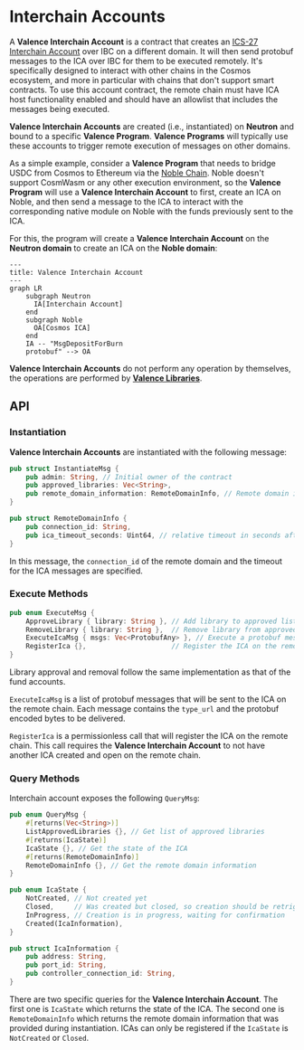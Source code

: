# Interchain Accounts

A **Valence Interchain Account** is a contract that creates an [ICS-27 Interchain Account](https://ibc.cosmos.network/v8/apps/interchain-accounts/overview/) over IBC on a different domain. It will then send protobuf messages to the ICA over IBC for them to be executed remotely. It's specifically designed to interact with other chains in the Cosmos ecosystem, and more in particular with chains that don't support smart contracts.
To use this account contract, the remote chain must have ICA host functionality enabled and should have an allowlist that includes the messages being executed.

**Valence Interchain Accounts** are created (i.e., instantiated) on **Neutron** and bound to a specific **Valence Program**. **Valence Programs** will typically use these accounts to trigger remote execution of messages on other domains.

As a simple example, consider a **Valence Program** that needs to bridge USDC from Cosmos to Ethereum via the [Noble Chain](https://www.noble.xyz/). Noble doesn't support CosmWasm or any other execution environment, so the **Valence Program** will use a **Valence Interchain Account** to first, create an ICA on Noble, and then send a message to the ICA to interact with the corresponding native module on Noble with the funds previously sent to the ICA.

For this, the program will create a **Valence Interchain Account** on the **Neutron domain** to create an ICA on the **Noble domain**:

```mermaid
---
title: Valence Interchain Account
---
graph LR
    subgraph Neutron
      IA[Interchain Account]
    end
    subgraph Noble
      OA[Cosmos ICA]
    end
    IA -- "MsgDepositForBurn
    protobuf" --> OA
```

**Valence Interchain Accounts** do not perform any operation by themselves, the operations are performed by **[Valence Libraries](../components/libraries_and_functions.md)**.

## API

### Instantiation

**Valence Interchain Accounts** are instantiated with the following message:

```rust
pub struct InstantiateMsg {
    pub admin: String, // Initial owner of the contract
    pub approved_libraries: Vec<String>,
    pub remote_domain_information: RemoteDomainInfo, // Remote domain information required to register the ICA and send messages to it
}

pub struct RemoteDomainInfo {
    pub connection_id: String,
    pub ica_timeout_seconds: Uint64, // relative timeout in seconds after which the packet times out
}
```

In this message, the `connection_id` of the remote domain and the timeout for the ICA messages are specified.

### Execute Methods

```rust
pub enum ExecuteMsg {
    ApproveLibrary { library: String }, // Add library to approved list (only admin)
    RemoveLibrary { library: String },  // Remove library from approved list (only admin)
    ExecuteIcaMsg { msgs: Vec<ProtobufAny> }, // Execute a protobuf message on the ICA
    RegisterIca {},                     // Register the ICA on the remote chain
}
```

Library approval and removal follow the same implementation as that of the fund accounts.

`ExecuteIcaMsg` is a list of protobuf messages that will be sent to the ICA on the remote chain. Each message contains
the `type_url` and the protobuf encoded bytes to be delivered.

`RegisterIca` is a permissionless call that will register the ICA on the remote chain. This call requires the
**Valence Interchain Account** to not have another ICA created and open on the remote chain.

### Query Methods

Interchain account exposes the following `QueryMsg`:

```rust
pub enum QueryMsg {
    #[returns(Vec<String>)]
    ListApprovedLibraries {}, // Get list of approved libraries
    #[returns(IcaState)]
    IcaState {}, // Get the state of the ICA
    #[returns(RemoteDomainInfo)]
    RemoteDomainInfo {}, // Get the remote domain information
}

pub enum IcaState {
    NotCreated, // Not created yet
    Closed,     // Was created but closed, so creation should be retriggered
    InProgress, // Creation is in progress, waiting for confirmation
    Created(IcaInformation),
}

pub struct IcaInformation {
    pub address: String,
    pub port_id: String,
    pub controller_connection_id: String,
}
```

There are two specific queries for the **Valence Interchain Account**. The first one is `IcaState` which returns the state of the ICA. The second one is `RemoteDomainInfo` which returns the remote domain information that was provided during instantiation.
ICAs can only be registered if the `IcaState` is `NotCreated` or `Closed`.
